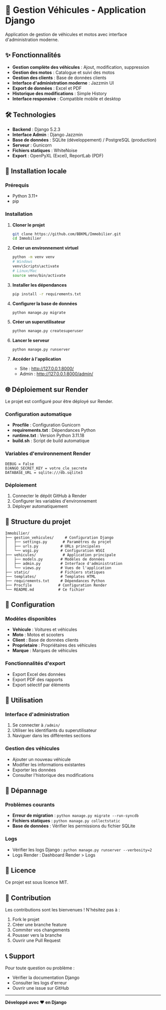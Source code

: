 # 🚗 Gestion Véhicules - Application Django

Application de gestion de véhicules et motos avec interface d'administration moderne.

## ✨ Fonctionnalités

- **Gestion complète des véhicules** : Ajout, modification, suppression
- **Gestion des motos** : Catalogue et suivi des motos
- **Gestion des clients** : Base de données clients
- **Interface d'administration moderne** : Jazzmin UI
- **Export de données** : Excel et PDF
- **Historique des modifications** : Simple History
- **Interface responsive** : Compatible mobile et desktop

## 🛠️ Technologies

- **Backend** : Django 5.2.3
- **Interface Admin** : Django Jazzmin
- **Base de données** : SQLite (développement) / PostgreSQL (production)
- **Serveur** : Gunicorn
- **Fichiers statiques** : WhiteNoise
- **Export** : OpenPyXL (Excel), ReportLab (PDF)

## 🚀 Installation locale

### Prérequis
- Python 3.11+
- pip

### Installation

1. **Cloner le projet**
   ```bash
   git clone https://github.com/BBKML/Immobilier.git
   cd Immobilier
   ```

2. **Créer un environnement virtuel**
   ```bash
   python -m venv venv
   # Windows
   venv\Scripts\activate
   # Linux/Mac
   source venv/bin/activate
   ```

3. **Installer les dépendances**
   ```bash
   pip install -r requirements.txt
   ```

4. **Configurer la base de données**
   ```bash
   python manage.py migrate
   ```

5. **Créer un superutilisateur**
   ```bash
   python manage.py createsuperuser
   ```

6. **Lancer le serveur**
   ```bash
   python manage.py runserver
   ```

7. **Accéder à l'application**
   - Site : http://127.0.0.1:8000/
   - Admin : http://127.0.0.1:8000/admin/

## 🌐 Déploiement sur Render

Le projet est configuré pour être déployé sur Render.

### Configuration automatique
- **Procfile** : Configuration Gunicorn
- **requirements.txt** : Dépendances Python
- **runtime.txt** : Version Python 3.11.18
- **build.sh** : Script de build automatique

### Variables d'environnement Render
```
DEBUG = False
DJANGO_SECRET_KEY = votre_cle_secrete
DATABASE_URL = sqlite:///db.sqlite3
```

### Déploiement
1. Connecter le dépôt GitHub à Render
2. Configurer les variables d'environnement
3. Déployer automatiquement

## 📁 Structure du projet

```
Immobilier/
├── gestion_vehicules/     # Configuration Django
│   ├── settings.py       # Paramètres du projet
│   ├── urls.py          # URLs principales
│   └── wsgi.py          # Configuration WSGI
├── vehicules/            # Application principale
│   ├── models.py        # Modèles de données
│   ├── admin.py         # Interface d'administration
│   └── views.py         # Vues de l'application
├── static/              # Fichiers statiques
├── templates/           # Templates HTML
├── requirements.txt     # Dépendances Python
├── Procfile            # Configuration Render
└── README.md           # Ce fichier
```

## 🔧 Configuration

### Modèles disponibles
- **Vehicule** : Voitures et véhicules
- **Moto** : Motos et scooters
- **Client** : Base de données clients
- **Proprietaire** : Propriétaires des véhicules
- **Marque** : Marques de véhicules

### Fonctionnalités d'export
- Export Excel des données
- Export PDF des rapports
- Export sélectif par éléments

## 👥 Utilisation

### Interface d'administration
1. Se connecter à `/admin/`
2. Utiliser les identifiants du superutilisateur
3. Naviguer dans les différentes sections

### Gestion des véhicules
- Ajouter un nouveau véhicule
- Modifier les informations existantes
- Exporter les données
- Consulter l'historique des modifications

## 🐛 Dépannage

### Problèmes courants
- **Erreur de migration** : `python manage.py migrate --run-syncdb`
- **Fichiers statiques** : `python manage.py collectstatic`
- **Base de données** : Vérifier les permissions du fichier SQLite

### Logs
- Vérifier les logs Django : `python manage.py runserver --verbosity=2`
- Logs Render : Dashboard Render > Logs

## 📝 Licence

Ce projet est sous licence MIT.

## 🤝 Contribution

Les contributions sont les bienvenues ! N'hésitez pas à :
1. Fork le projet
2. Créer une branche feature
3. Commiter vos changements
4. Pousser vers la branche
5. Ouvrir une Pull Request

## 📞 Support

Pour toute question ou problème :
- Vérifier la documentation Django
- Consulter les logs d'erreur
- Ouvrir une issue sur GitHub

---

**Développé avec ❤️ en Django** 